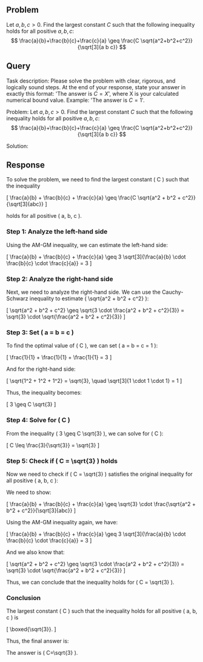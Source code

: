 ## Problem

Let $a, b, c > 0$. Find the largest constant $C$ such that the following inequality holds for all positive $a, b, c$:
$$
\frac{a}{b}+\frac{b}{c}+\frac{c}{a} \geq \frac{C \sqrt{a^2+b^2+c^2}}{\sqrt[3]{a b c}}
$$

## Query

Task description: Please solve the problem with clear, rigorous, and logically sound steps. At the end of your response, state your answer in exactly this format: 'The answer is $C=X$', where X is your calculated numerical bound value. Example: 'The answer is $C=1$'.

Problem: Let $a, b, c > 0$. Find the largest constant $C$ such that the following inequality holds for all positive $a, b, c$:
$$
\frac{a}{b}+\frac{b}{c}+\frac{c}{a} \geq \frac{C \sqrt{a^2+b^2+c^2}}{\sqrt[3]{a b c}}
$$

Solution:

## Response

To solve the problem, we need to find the largest constant \( C \) such that the inequality 

\[
\frac{a}{b} + \frac{b}{c} + \frac{c}{a} \geq \frac{C \sqrt{a^2 + b^2 + c^2}}{\sqrt[3]{abc}}
\]

holds for all positive \( a, b, c \).

### Step 1: Analyze the left-hand side

Using the AM-GM inequality, we can estimate the left-hand side:

\[
\frac{a}{b} + \frac{b}{c} + \frac{c}{a} \geq 3 \sqrt[3]{\frac{a}{b} \cdot \frac{b}{c} \cdot \frac{c}{a}} = 3
\]

### Step 2: Analyze the right-hand side

Next, we need to analyze the right-hand side. We can use the Cauchy-Schwarz inequality to estimate \( \sqrt{a^2 + b^2 + c^2} \):

\[
\sqrt{a^2 + b^2 + c^2} \geq \sqrt{3 \cdot \frac{a^2 + b^2 + c^2}{3}} = \sqrt{3} \cdot \sqrt{\frac{a^2 + b^2 + c^2}{3}}
\]

### Step 3: Set \( a = b = c \)

To find the optimal value of \( C \), we can set \( a = b = c = 1 \):

\[
\frac{1}{1} + \frac{1}{1} + \frac{1}{1} = 3
\]

And for the right-hand side:

\[
\sqrt{1^2 + 1^2 + 1^2} = \sqrt{3}, \quad \sqrt[3]{1 \cdot 1 \cdot 1} = 1
\]

Thus, the inequality becomes:

\[
3 \geq C \sqrt{3}
\]

### Step 4: Solve for \( C \)

From the inequality \( 3 \geq C \sqrt{3} \), we can solve for \( C \):

\[
C \leq \frac{3}{\sqrt{3}} = \sqrt{3}
\]

### Step 5: Check if \( C = \sqrt{3} \) holds

Now we need to check if \( C = \sqrt{3} \) satisfies the original inequality for all positive \( a, b, c \):

We need to show:

\[
\frac{a}{b} + \frac{b}{c} + \frac{c}{a} \geq \sqrt{3} \cdot \frac{\sqrt{a^2 + b^2 + c^2}}{\sqrt[3]{abc}}
\]

Using the AM-GM inequality again, we have:

\[
\frac{a}{b} + \frac{b}{c} + \frac{c}{a} \geq 3 \sqrt[3]{\frac{a}{b} \cdot \frac{b}{c} \cdot \frac{c}{a}} = 3
\]

And we also know that:

\[
\sqrt{a^2 + b^2 + c^2} \geq \sqrt{3 \cdot \frac{a^2 + b^2 + c^2}{3}} = \sqrt{3} \cdot \sqrt{\frac{a^2 + b^2 + c^2}{3}}
\]

Thus, we can conclude that the inequality holds for \( C = \sqrt{3} \).

### Conclusion

The largest constant \( C \) such that the inequality holds for all positive \( a, b, c \) is 

\[
\boxed{\sqrt{3}}.
\]

Thus, the final answer is:

The answer is \( C=\sqrt{3} \).